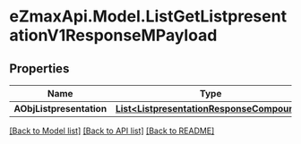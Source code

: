
# eZmaxApi.Model.ListGetListpresentationV1ResponseMPayload

## Properties

Name | Type | Description | Notes
------------ | ------------- | ------------- | -------------
**AObjListpresentation** | [**List&lt;ListpresentationResponseCompound&gt;**](ListpresentationResponseCompound.md) |  | 

[[Back to Model list]](../README.md#documentation-for-models)
[[Back to API list]](../README.md#documentation-for-api-endpoints)
[[Back to README]](../README.md)

